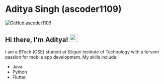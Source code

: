# Aditya Singh (ascoder1109)

[![GitHub ascoder1109](https://img.shields.io/github/followers/ascoder1109?label=Follow&style=social)](https://github.com/ascoder1109)

## Hi there, I'm Aditya! <img src = "https://wdfdqa.bl.files.1drv.com/y4m-Eyzy6t11h3ZLeKghpthV71F6Wa3GguLRl9-0oKL6Za7ljWpvDU_0Yl9JjyR6N-PovtWHNNTHuWdSjMeqh6MRsWNC9q4vYvpTDz3Tllsk0s61MI2XBFhufmWTkZWqIyJt11N6kllJO6jyfxwxOTNW090qNBCAIWOYeLoRkiZfipmF0WPsd3CRqX3d-LyMk71ucujpgrzrZ_-pOPBL_vjfWbTUJdPBpFi2T6kjmjbzFc" height = 25, width = 25>

I am a BTech (CSE) student at Siliguri Institute of Technology with a fervent passion for mobile app development. My skills include:

<ul>
  <li>Java</li>
<li>Python</li>
<li>Flutter</li>
</ul>

